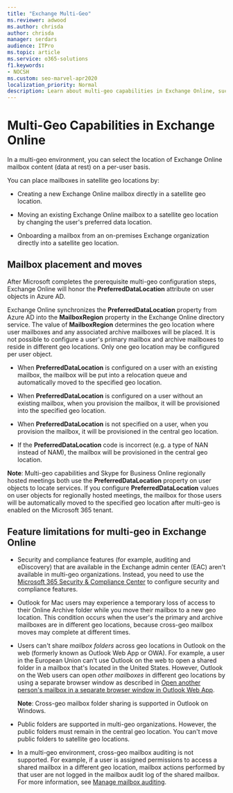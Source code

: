 ```yaml
---
title: "Exchange Multi-Geo"
ms.reviewer: adwood
ms.author: chrisda
author: chrisda
manager: serdars
audience: ITPro
ms.topic: article
ms.service: o365-solutions
f1.keywords:
- NOCSH
ms.custom: seo-marvel-apr2020
localization_priority: Normal
description: Learn about multi-geo capabilities in Exchange Online, such as feature limitations and mailbox placement.
---
```


# Multi-Geo Capabilities in Exchange Online

In a multi-geo environment, you can select the location of Exchange Online mailbox content (data at rest) on a per-user basis.

You can place mailboxes in satellite geo locations by:

- Creating a new Exchange Online mailbox directly in a satellite geo location.

- Moving an existing Exchange Online mailbox to a satellite geo location by changing the user's preferred data location.

- Onboarding a mailbox from an on-premises Exchange organization directly into a satellite geo location.

## Mailbox placement and moves

After Microsoft completes the prerequisite multi-geo configuration steps, Exchange Online will honor the **PreferredDataLocation** attribute on user objects in Azure AD.

Exchange Online synchronizes the **PreferredDataLocation** property from Azure AD into the **MailboxRegion** property in the Exchange Online directory service. The value of **MailboxRegion** determines the geo location where user mailboxes and any associated archive mailboxes will be placed. It is not possible to configure a user's primary mailbox and archive mailboxes to reside in different geo locations. Only one geo location may be configured per user object.

- When **PreferredDataLocation** is configured on a user with an existing mailbox, the mailbox will be put into a relocation queue and automatically moved to the specified geo location.

- When **PreferredDataLocation** is configured on a user without an existing mailbox, when you provision the mailbox, it will be provisioned into the specified geo location.

- When **PreferredDataLocation** is not specified on a user, when you provision the mailbox, it will be provisioned in the central geo location.

- If the **PreferredDataLocation** code is incorrect (e.g. a type of NAN instead of NAM), the mailbox will be provisioned in the central geo location.

**Note**: Multi-geo capabilities and Skype for Business Online regionally hosted meetings both use the **PreferredDataLocation** property on user objects to locate services. If you configure **PreferredDataLocation** values on user objects for regionally hosted meetings, the mailbox for those users will be automatically moved to the specified geo location after multi-geo is enabled on the Microsoft 365 tenant.

## Feature limitations for multi-geo in Exchange Online

- Security and compliance features (for example, auditing and eDiscovery) that are available in the Exchange admin center (EAC) aren't available in multi-geo organizations. Instead, you need to use the [Microsoft 365 Security & Compliance Center](https://support.office.com/article/7e696a40-b86b-4a20-afcc-559218b7b1b8) to configure security and compliance features.

- Outlook for Mac users may experience a temporary loss of access to their Online Archive folder while you move their mailbox to a new geo location. This condition occurs when the user's the primary and archive mailboxes are in different geo locations, because cross-geo mailbox moves may complete at different times.

- Users can't share *mailbox folders* across geo locations in Outlook on the web (formerly known as Outlook Web App or OWA). For example, a user in the European Union can't use Outlook on the web to open a shared folder in a mailbox that's located in the United States. However, Outlook on the Web users can open *other mailboxes* in different geo locations by using a separate browser window as described in [Open another person's mailbox in a separate browser window in Outlook Web App](https://support.office.com/article/A909AD30-E413-40B5-A487-0EA70B763081#__toc372210362).

  **Note**: Cross-geo mailbox folder sharing is supported in Outlook on Windows.

- Public folders are supported in multi-geo organizations. However, the public folders must remain in the central geo location. You can't move public folders to satellite geo locations.

- In a multi-geo environment, cross-geo mailbox auditing is not supported. For example, if a user is assigned permissions to access a shared mailbox in a different geo location, mailbox actions performed by that user are not logged in the mailbox audit log of the shared mailbox. For more information, see [Manage mailbox auditing](https://docs.microsoft.com/microsoft-365/compliance/enable-mailbox-auditing?view=o365-worldwide).
